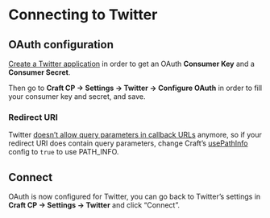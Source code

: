 # Connecting to Twitter

## OAuth configuration

[Create a Twitter application](https://dev.twitter.com/apps) in order to get an OAuth **Consumer Key** and a **Consumer Secret**.

Then go to **Craft CP → Settings → Twitter  → Configure OAuth** in order to fill your consumer key and secret, and save.

### Redirect URI
Twitter [doesn’t allow query parameters in callback URLs](https://developer.twitter.com/en/docs/basics/apps/guides/callback-urls) anymore, so if your redirect URI does contain query parameters, change Craft’s [usePathInfo](https://docs.craftcms.com/v3/config/config-settings.html#usepathinfo) config to `true` to use PATH_INFO.

## Connect

OAuth is now configured for Twitter, you can go back to Twitter’s settings in **Craft CP → Settings → Twitter** and click “Connect”.
